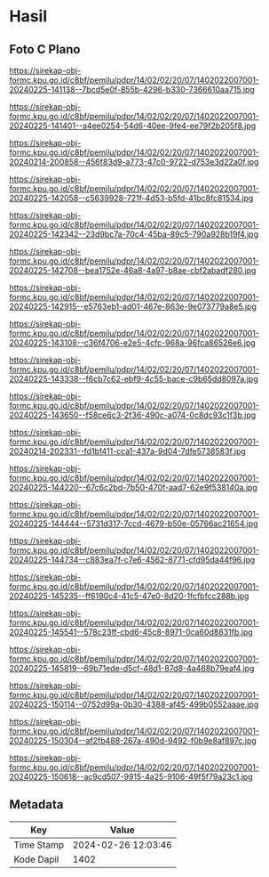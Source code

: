 # Hasil

## Foto C Plano

https://sirekap-obj-formc.kpu.go.id/c8bf/pemilu/pdpr/14/02/02/20/07/1402022007001-20240225-141138--7bcd5e0f-855b-4296-b330-7366610aa715.jpg

https://sirekap-obj-formc.kpu.go.id/c8bf/pemilu/pdpr/14/02/02/20/07/1402022007001-20240225-141401--a4ee0254-54d6-40ee-9fe4-ee79f2b205f8.jpg

https://sirekap-obj-formc.kpu.go.id/c8bf/pemilu/pdpr/14/02/02/20/07/1402022007001-20240214-200858--456f83d9-a773-47c0-9722-d753e3d22a0f.jpg

https://sirekap-obj-formc.kpu.go.id/c8bf/pemilu/pdpr/14/02/02/20/07/1402022007001-20240225-142058--c5639928-721f-4d53-b5fd-41bc8fc81534.jpg

https://sirekap-obj-formc.kpu.go.id/c8bf/pemilu/pdpr/14/02/02/20/07/1402022007001-20240225-142342--23d9bc7a-70c4-45ba-89c5-790a928b19f4.jpg

https://sirekap-obj-formc.kpu.go.id/c8bf/pemilu/pdpr/14/02/02/20/07/1402022007001-20240225-142708--bea1752e-46a8-4a97-b8ae-cbf2abadf280.jpg

https://sirekap-obj-formc.kpu.go.id/c8bf/pemilu/pdpr/14/02/02/20/07/1402022007001-20240225-142915--e5763eb1-ad01-467e-863e-9e073779a8e5.jpg

https://sirekap-obj-formc.kpu.go.id/c8bf/pemilu/pdpr/14/02/02/20/07/1402022007001-20240225-143108--c36f4706-e2e5-4cfc-968a-96fca86526e6.jpg

https://sirekap-obj-formc.kpu.go.id/c8bf/pemilu/pdpr/14/02/02/20/07/1402022007001-20240225-143338--f6cb7c62-ebf9-4c55-bace-c9b65dd8097a.jpg

https://sirekap-obj-formc.kpu.go.id/c8bf/pemilu/pdpr/14/02/02/20/07/1402022007001-20240225-143650--f58ce6c3-2f36-490c-a074-0c8dc93c1f3b.jpg

https://sirekap-obj-formc.kpu.go.id/c8bf/pemilu/pdpr/14/02/02/20/07/1402022007001-20240214-202331--fd1bf411-cca1-437a-9d04-7dfe5738583f.jpg

https://sirekap-obj-formc.kpu.go.id/c8bf/pemilu/pdpr/14/02/02/20/07/1402022007001-20240225-144220--67c6c2bd-7b50-470f-aad7-62e9f538140a.jpg

https://sirekap-obj-formc.kpu.go.id/c8bf/pemilu/pdpr/14/02/02/20/07/1402022007001-20240225-144444--5731d317-7ccd-4679-b50e-05766ac21654.jpg

https://sirekap-obj-formc.kpu.go.id/c8bf/pemilu/pdpr/14/02/02/20/07/1402022007001-20240225-144734--c883ea7f-c7e6-4562-8771-cfd95da44f96.jpg

https://sirekap-obj-formc.kpu.go.id/c8bf/pemilu/pdpr/14/02/02/20/07/1402022007001-20240225-145235--ff6190c4-41c5-47e0-8d20-1fcfbfcc288b.jpg

https://sirekap-obj-formc.kpu.go.id/c8bf/pemilu/pdpr/14/02/02/20/07/1402022007001-20240225-145541--578c23ff-cbd6-45c8-8971-0ca60d8831fb.jpg

https://sirekap-obj-formc.kpu.go.id/c8bf/pemilu/pdpr/14/02/02/20/07/1402022007001-20240225-145819--69b71ede-d5cf-48d1-87d8-4a468b79eaf4.jpg

https://sirekap-obj-formc.kpu.go.id/c8bf/pemilu/pdpr/14/02/02/20/07/1402022007001-20240225-150114--0752d99a-0b30-4388-af45-499b0552aaae.jpg

https://sirekap-obj-formc.kpu.go.id/c8bf/pemilu/pdpr/14/02/02/20/07/1402022007001-20240225-150304--af2fb488-267a-490d-9492-f0b9e8af897c.jpg

https://sirekap-obj-formc.kpu.go.id/c8bf/pemilu/pdpr/14/02/02/20/07/1402022007001-20240225-150618--ac9cd507-9915-4a25-9106-49f5f79a23c1.jpg


## Metadata

| Key        | Value               |
| ---------- | ------------------- |
| Time Stamp | 2024-02-26 12:03:46 |
| Kode Dapil | 1402                |



